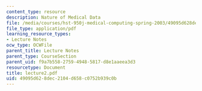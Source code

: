 ```yaml
---
content_type: resource
description: Nature of Medical Data
file: /media/courses/hst-950j-medical-computing-spring-2003/49095d628dec2104d658c0752b939c0b_lecture2.pdf
file_type: application/pdf
learning_resource_types:
- Lecture Notes
ocw_type: OCWFile
parent_title: Lecture Notes
parent_type: CourseSection
parent_uid: f9a7b558-2759-4948-5817-d8e1aaeea3d3
resourcetype: Document
title: lecture2.pdf
uid: 49095d62-8dec-2104-d658-c0752b939c0b
---
```

